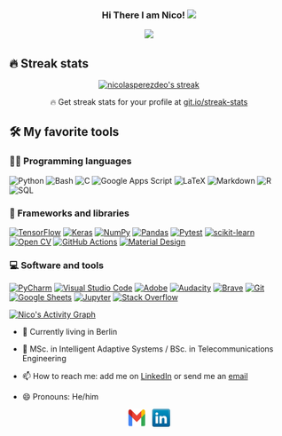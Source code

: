 <h3 align="center">
  Hi There I am Nico!
  <img src="https://media.giphy.com/media/hvRJCLFzcasrR4ia7z/giphy.gif" width="28">
</h3>

<!-- Typing SVG by DenverCoder1 - https://github.com/DenverCoder1/readme-typing-svg -->
<p align="center">
  <a href="https://github.com/DenverCoder1/readme-typing-svg"><img src="https://readme-typing-svg.herokuapp.com/?lines=ML%20and%20Computer%20Vision%20Engineer;Focused%20in%20Medical%20Applications;5%2B%20years%20of%20coding%20experience;Always%20learning%20new%20things&center=true&width=440&height=45&color=f75c7e&vCenter=true&size=22"></a>
</p>

## 🔥 Streak stats

<!-- GitHub Readme Streak Stats - https://github.com/DenverCoder1/github-readme-streak-stats -->
<p align="center">
  <a href="https://github.com/DenverCoder1/github-readme-streak-stats">
    <img title="🔥 Get streak stats for your profile at git.io/streak-stats" alt="nicolasperezdeo's streak" src="https://github-readme-streak-stats.herokuapp.com/?user=nicolasperezdeo&theme=monokai-metallian&hide_border=true"/>
  </a>
  <p align="center">🔥 Get streak stats for your profile at <a href="https://git.io/streak-stats">git.io/streak-stats</a></p>
</p>

## 🛠️ My favorite tools

### 👨‍💻 Programming languages

<p>
    <img alt="Python" src="https://img.shields.io/badge/Python-14354C.svg?logo=python&logoColor=white"></a>
    <img alt="Bash" src="https://img.shields.io/badge/Bash-121011.svg?logo=gnu-bash&logoColor=white"></a>
    <img alt="C" src="https://custom-icon-badges.herokuapp.com/badge/C-03599C.svg?logo=c-in-hexagon&logoColor=white"></a>
    <img alt="Google Apps Script" src="https://custom-icon-badges.herokuapp.com/badge/Google%20Apps%20Script-02569B.svg?logo=color-swatch&logoColor=white"></a>
    <img alt="LaTeX" src="https://img.shields.io/badge/LaTeX-008080.svg?logo=LaTeX&logoColor=white"></a>
    <img alt="Markdown" src="https://img.shields.io/badge/Markdown-000000.svg?logo=markdown&logoColor=white"></a>
    <img alt="R" src="https://img.shields.io/badge/R-276DC3.svg?logo=r&logoColor=white"></a>
    <img alt="SQL" src="https://img.shields.io/badge/SQL-025E8C.svg?logo=amazon-dynamodb&logoColor=white"></a>
</p>

### 🧰 Frameworks and libraries

<p>
    <a href="#"><img alt="TensorFlow" src="https://img.shields.io/badge/TensorFlow-FF6F00.svg?logo=TensorFlow&logoColor=white"></a>
    <a href="#"><img alt="Keras" src="https://img.shields.io/badge/Keras-D00000.svg?logo=Keras&logoColor=white"></a>
    <a href="#"><img alt="NumPy" src="https://img.shields.io/badge/Numpy-013243.svg?logo=numpy&logoColor=white"></a>
    <a href="#"><img alt="Pandas" src="https://img.shields.io/badge/Pandas-150458.svg?logo=pandas&logoColor=white"></a>
    <a href="#"><img alt="Pytest" src="https://img.shields.io/badge/Pytest-0A9EDC.svg?logo=pytest&logoColor=white"></a>
    <a href="#"><img alt="scikit-learn" src="https://img.shields.io/badge/Scikitlearn-F7931E.svg?logo=scikitlearn&logoColor=white"></a>
    <a href="#"><img alt="Open CV" src="https://img.shields.io/badge/Opencv-5C3EE8.svg?logo=opencv&logoColor=white"></a>
    <a href="#"><img alt="GitHub Actions" src="https://img.shields.io/badge/GitHub%20Actions-2671E5.svg?logo=github%20actions&logoColor=white"></a>
    <a href="#"><img alt="Material Design" src="https://img.shields.io/badge/Material%20Design-0081CB.svg?logo=material-design&logoColor=white"></a>

 </p>


### 💻 Software and tools

<p>
    <a href="#"><img alt="PyCharm" src="https://img.shields.io/badge/pycharm-000000.svg?logo=PyCharm&logoColor=white"></a>
    <a href="#"><img alt="Visual Studio Code" src="https://img.shields.io/badge/Visual%20Studio%20Code-0078d7.svg?logo=visual-studio-code&logoColor=white"></a>
    <a href="#"><img alt="Adobe" src="https://img.shields.io/badge/Adobe-FF0000.svg?logo=adobe&logoColor=white"></a>
    <a href="#"><img alt="Audacity" src="https://img.shields.io/badge/-Audacity-0000CC?logo=audacity&logoColor=white"></a>
    <a href="#"><img alt="Brave" src="https://img.shields.io/badge/-Brave-FB542B?logo=brave&logoColor=white"></a>
    <a href="#"><img alt="Git" src="https://img.shields.io/badge/Git-F05033.svg?logo=git&logoColor=white"></a>
    <a href="#"><img alt="Google Sheets" src="https://img.shields.io/badge/Google%20Sheets-34A853.svg?logo=google%20sheets&logoColor=white"></a>
    <a href="#"><img alt="Jupyter" src="https://img.shields.io/badge/Jupyter-F37626.svg?logo=Jupyter&logoColor=white"></a>
    <a href="#"><img alt="Stack Overflow" src="https://img.shields.io/badge/-Stack%20Overflow-FE7A16?logo=stack-overflow&logoColor=white"></a>
</p>


<!-- https://github.com/ashutosh00710/github-readme-activity-graph -->
<a href="https://github.com/ashutosh00710/github-readme-activity-graph"><img alt="Nico's Activity Graph" src="https://activity-graph.herokuapp.com/graph?username=nicolasperezdeo&bg_color=1F222E&color=F8D866&line=F85D7F&point=FFFFFF&hide_border=true" /></a>

- 🔆 Currently living in Berlin

- :crystal_ball: MSc. in Intelligent Adaptive Systems / BSc. in Telecommunications Engineering

- 📫 How to reach me: add me on [LinkedIn](https://www.linkedin.com/in/nicolasperezdeo/) or send me an [email](mailto:nicolasperezdeo@gmail.com)

- 😄 Pronouns: He/him


<div align="center">
<a href="mailto:nicolasperezdeo@gmail.com" target="_blank"><img src="https://raw.githubusercontent.com/GalBenZvi/GalBenZvi/main/icons/gmail.png" width="32" height="32" /></a>&nbsp;&nbsp;
<a href="https://www.linkedin.com/in/nicolasperezdeolaguer/" target="_blank"><img src="https://raw.githubusercontent.com/GalBenZvi/GalBenZvi/main/icons/linkedin.png" width="32" height="32" /></a>
</div>
